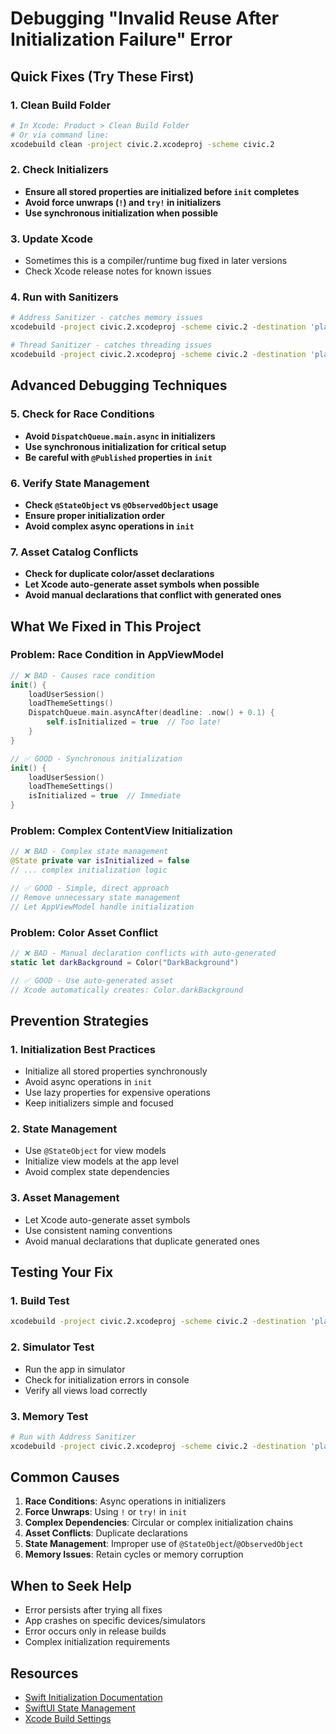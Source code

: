 # Debugging "Invalid Reuse After Initialization Failure" Error

## Quick Fixes (Try These First)

### 1. Clean Build Folder
```bash
# In Xcode: Product > Clean Build Folder
# Or via command line:
xcodebuild clean -project civic.2.xcodeproj -scheme civic.2
```

### 2. Check Initializers
- **Ensure all stored properties are initialized before `init` completes**
- **Avoid force unwraps (`!`) and `try!` in initializers**
- **Use synchronous initialization when possible**

### 3. Update Xcode
- Sometimes this is a compiler/runtime bug fixed in later versions
- Check Xcode release notes for known issues

### 4. Run with Sanitizers
```bash
# Address Sanitizer - catches memory issues
xcodebuild -project civic.2.xcodeproj -scheme civic.2 -destination 'platform=iOS Simulator,name=iPhone 16 Pro' -enableAddressSanitizer YES build

# Thread Sanitizer - catches threading issues
xcodebuild -project civic.2.xcodeproj -scheme civic.2 -destination 'platform=iOS Simulator,name=iPhone 16 Pro' -enableThreadSanitizer YES build
```

## Advanced Debugging Techniques

### 5. Check for Race Conditions
- **Avoid `DispatchQueue.main.async` in initializers**
- **Use synchronous initialization for critical setup**
- **Be careful with `@Published` properties in `init`**

### 6. Verify State Management
- **Check `@StateObject` vs `@ObservedObject` usage**
- **Ensure proper initialization order**
- **Avoid complex async operations in `init`**

### 7. Asset Catalog Conflicts
- **Check for duplicate color/asset declarations**
- **Let Xcode auto-generate asset symbols when possible**
- **Avoid manual declarations that conflict with generated ones**

## What We Fixed in This Project

### Problem: Race Condition in AppViewModel
```swift
// ❌ BAD - Causes race condition
init() {
    loadUserSession()
    loadThemeSettings()
    DispatchQueue.main.asyncAfter(deadline: .now() + 0.1) {
        self.isInitialized = true  // Too late!
    }
}

// ✅ GOOD - Synchronous initialization
init() {
    loadUserSession()
    loadThemeSettings()
    isInitialized = true  // Immediate
}
```

### Problem: Complex ContentView Initialization
```swift
// ❌ BAD - Complex state management
@State private var isInitialized = false
// ... complex initialization logic

// ✅ GOOD - Simple, direct approach
// Remove unnecessary state management
// Let AppViewModel handle initialization
```

### Problem: Color Asset Conflict
```swift
// ❌ BAD - Manual declaration conflicts with auto-generated
static let darkBackground = Color("DarkBackground")

// ✅ GOOD - Use auto-generated asset
// Xcode automatically creates: Color.darkBackground
```

## Prevention Strategies

### 1. Initialization Best Practices
- Initialize all stored properties synchronously
- Avoid async operations in `init`
- Use lazy properties for expensive operations
- Keep initializers simple and focused

### 2. State Management
- Use `@StateObject` for view models
- Initialize view models at the app level
- Avoid complex state dependencies

### 3. Asset Management
- Let Xcode auto-generate asset symbols
- Use consistent naming conventions
- Avoid manual declarations that duplicate generated ones

## Testing Your Fix

### 1. Build Test
```bash
xcodebuild -project civic.2.xcodeproj -scheme civic.2 -destination 'platform=iOS Simulator,name=iPhone 16 Pro' build
```

### 2. Simulator Test
- Run the app in simulator
- Check for initialization errors in console
- Verify all views load correctly

### 3. Memory Test
```bash
# Run with Address Sanitizer
xcodebuild -project civic.2.xcodeproj -scheme civic.2 -destination 'platform=iOS Simulator,name=iPhone 16 Pro' -enableAddressSanitizer YES build
```

## Common Causes

1. **Race Conditions**: Async operations in initializers
2. **Force Unwraps**: Using `!` or `try!` in `init`
3. **Complex Dependencies**: Circular or complex initialization chains
4. **Asset Conflicts**: Duplicate declarations
5. **State Management**: Improper use of `@StateObject`/`@ObservedObject`
6. **Memory Issues**: Retain cycles or memory corruption

## When to Seek Help

- Error persists after trying all fixes
- App crashes on specific devices/simulators
- Error occurs only in release builds
- Complex initialization requirements

## Resources

- [Swift Initialization Documentation](https://docs.swift.org/swift-book/LanguageGuide/Initialization.html)
- [SwiftUI State Management](https://developer.apple.com/documentation/swiftui/state-management)
- [Xcode Build Settings](https://developer.apple.com/documentation/xcode/build-settings-reference)
